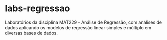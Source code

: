 # labs-regressao
Laboratórios da disciplina MAT229 - Análise de Regressão, com análises de dados aplicando os modelos de regressão linear simples e múltiplo em diversas bases de dados.
